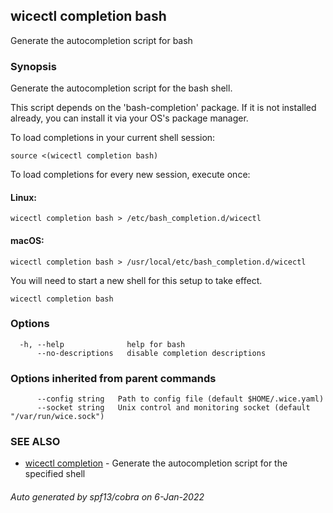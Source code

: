 ## wicectl completion bash

Generate the autocompletion script for bash

### Synopsis

Generate the autocompletion script for the bash shell.

This script depends on the 'bash-completion' package.
If it is not installed already, you can install it via your OS's package manager.

To load completions in your current shell session:

	source <(wicectl completion bash)

To load completions for every new session, execute once:

#### Linux:

	wicectl completion bash > /etc/bash_completion.d/wicectl

#### macOS:

	wicectl completion bash > /usr/local/etc/bash_completion.d/wicectl

You will need to start a new shell for this setup to take effect.


```
wicectl completion bash
```

### Options

```
  -h, --help              help for bash
      --no-descriptions   disable completion descriptions
```

### Options inherited from parent commands

```
      --config string   Path to config file (default $HOME/.wice.yaml)
      --socket string   Unix control and monitoring socket (default "/var/run/wice.sock")
```

### SEE ALSO

* [wicectl completion](wicectl_completion.md)	 - Generate the autocompletion script for the specified shell

###### Auto generated by spf13/cobra on 6-Jan-2022
